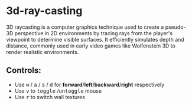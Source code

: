 # 3d-ray-casting
3D raycasting is a computer graphics technique used to create a pseudo-3D perspective in 2D environments by tracing rays from the player's viewpoint to determine visible surfaces. It efficiently simulates depth and distance, commonly used in early video games like Wolfenstein 3D to render realistic environments.

## Controls:
- Use <kbd>w</kbd> / <kbd>a</kbd> / <kbd>s</kbd> / <kbd>d</kbd> for **forward**/**left**/**backward**/**right** respectively
- Use <kbd>v</kbd> to <kbd>toggle</kbd> /<kbd>untoggle</kbd> mouse
- Use <kbd>r</kbd> to switch wall textures
